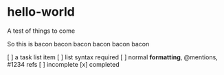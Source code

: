# hello-world
A test of things to come

So this is bacon bacon bacon bacon bacon bacon

[ ] a task list item
[ ] list syntax required
[ ] normal **formatting**, @mentions, #1234 refs
[ ] incomplete
[x] completed
